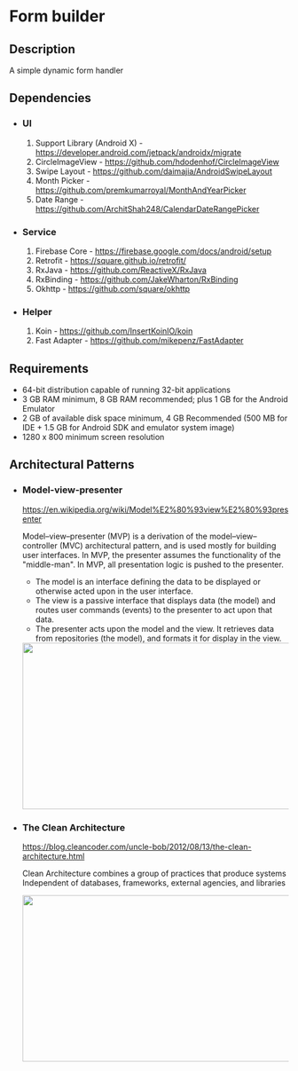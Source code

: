 <h1>Form builder</h1>

<h2>Description</h2>
<p>A simple dynamic form handler</p>

<h2>Dependencies</h2>
<ul>
    <li>
        <h3>UI</h3>
        <ol>
            <li>Support Library (Android X) - <a href = "https://developer.android.com/jetpack/androidx/migrate">https://developer.android.com/jetpack/androidx/migrate</a></li>
            <li>CircleImageView - <a href="https://github.com/hdodenhof/CircleImageView">https://github.com/hdodenhof/CircleImageView</a></li>
            <li>Swipe Layout - <a href="https://github.com/daimajia/AndroidSwipeLayout">https://github.com/daimajia/AndroidSwipeLayout</a></li>
            <li>Month Picker - <a href = "https://github.com/premkumarroyal/MonthAndYearPicker">https://github.com/premkumarroyal/MonthAndYearPicker</a></li>
            <li>Date Range - <a href = "https://github.com/ArchitShah248/CalendarDateRangePicker">https://github.com/ArchitShah248/CalendarDateRangePicker</a></li>
        </ol>
    </li>
    <li>
        <h3>Service</h3>
        <ol>
            <li>Firebase Core - <a href = "https://firebase.google.com/docs/android/setup">https://firebase.google.com/docs/android/setup</a></li>
            <li>Retrofit - <a href = "https://square.github.io/retrofit/">https://square.github.io/retrofit/</a></li>
            <li>RxJava - <a href ="https://github.com/ReactiveX/RxJava">https://github.com/ReactiveX/RxJava</a></li>
            <li>RxBinding - <a href = "https://github.com/JakeWharton/RxBinding">https://github.com/JakeWharton/RxBinding</a></li>
            <li>Okhttp - <a href = "https://github.com/square/okhttp">https://github.com/square/okhttp</a></li>
        </ol>
    </li>
    <li>
        <h3>Helper</h3>
        <ol>
            <li>Koin - <a href = "https://github.com/InsertKoinIO/koin">https://github.com/InsertKoinIO/koin</a></li>
            <li>Fast Adapter - <a href = "https://github.com/mikepenz/FastAdapter">https://github.com/mikepenz/FastAdapter</a></li>
        </ol>
    </li>
</ul>

<h2>Requirements</h2>
<ul>
    <li>64-bit distribution capable of running 32-bit applications</li>
    <li>3 GB RAM minimum, 8 GB RAM recommended; plus 1 GB for the Android Emulator</li>
    <li>2 GB of available disk space minimum, 4 GB Recommended (500 MB for IDE + 1.5 GB for Android SDK and emulator system image)</li>
    <li>1280 x 800 minimum screen resolution</li>
</ul>

<h2>Architectural Patterns</h2>
<ul>
    <li>
        <h3>Model-view-presenter</h3>
        <a href = "https://en.wikipedia.org/wiki/Model%E2%80%93view%E2%80%93presenter">https://en.wikipedia.org/wiki/Model%E2%80%93view%E2%80%93presenter</a>
        <p>Model–view–presenter (MVP) is a derivation of the model–view–controller (MVC) architectural pattern, and is used mostly for building user interfaces. In MVP, the presenter assumes the functionality of the "middle-man". In MVP, all presentation logic is pushed to the presenter.</p>
        <ul>
            <li>The model is an interface defining the data to be displayed or otherwise acted upon in the user interface.</li>
            <li>The view is a passive interface that displays data (the model) and routes user commands (events) to the presenter to act upon that data.</li>
            <li>The presenter acts upon the model and the view. It retrieves data from repositories (the model), and formats it for display in the view.</li>
        </ul>
        <img src = "https://cdn-images-1.medium.com/max/1600/1*p2JvbgEir0BusDiiVHMvIA.png" width = "500" height = "300"/>
    </li>
    <li>
        <h3>The Clean Architecture</h3>
        <a href = "https://blog.cleancoder.com/uncle-bob/2012/08/13/the-clean-architecture.html">https://blog.cleancoder.com/uncle-bob/2012/08/13/the-clean-architecture.html</a>
        <p>Clean Architecture combines a group of practices that produce systems Independent of databases, frameworks, external agencies, and libraries</p>
        <img src = "https://cdn-images-1.medium.com/max/719/1*ZNT5apOxDzGrTKUJQAIcvg.png" width = "500" height = "300"/>
    </li>
</ul>


